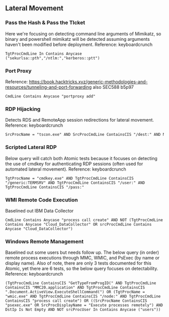## Lateral Movement

### Pass the Hash & Pass the TIcket

Here we're focusing on detecting command line arguments of Mimikatz, so binary and powershell mimikatz will be detected assuming arguments haven't been modified before deployment.
Reference: keyboardcrunch

```
TgtProcCmdLine In Contains Anycase ("sekurlsa::pth","/ntlm:","kerberos::ptt")
```

### Port Proxy

Reference: https://book.hacktricks.xyz/generic-methodologies-and-resources/tunneling-and-port-forwarding also SEC588 b5p97

```
CmdLine Contains Anycase "portproxy add"
```

### RDP Hijacking

Detects RDS and RemoteApp session redirections for lateral movement.
Reference: keyboardcrunch

```
SrcProcName = "tscon.exe" AND SrcProcCmdLine ContainsCIS "/dest:" AND NOT EndpointName = "GATUCTNUTCCR14W"
```

### Scripted Lateral RDP

Below query will catch both Atomic tests because it focuses on detecting the use of cmdkey for authenticating RDP sessions (often used for automated lateral movement).
Reference: keyboardcrunch

```
TgtProcName = "cmdkey.exe" AND TgtProcCmdLine ContainsCIS "/generic:TERMSRV" AND TgtProcCmdLine ContainsCIS "/user:" AND TgtProcCmdLine ContainsCIS "/pass:"
```

### WMI Remote Code Execution

Baselined out IBM Data Collector

```
CmdLine Contains Anycase "process call create" AND NOT (TgtProcCmdLine Contains Anycase "Cloud_DataCollector" OR srcProcCmdLine Contains Anycase "Cloud_DataCollector")
```

### Windows Remote Management

Baselined out some users but needs follow up. The below query (in order) remote process executions through MMC, WMIC, and PsExec (by name or display name). Also of note, there are only 3 tests documented for this Atomic, yet there are 6 tests, so the below query focuses on detectability.
Reference: keyboardcrunch

```
(TgtProcCmdLine ContainsCIS "GetTypeFromProgID(" AND TgtProcCmdLine ContainsCIS "MMC20.application" AND TgtProcCmdLine ContainsCIS ".Document.ActiveView.ExecuteShellCommand(") OR (TgtProcName = "wmic.exe" AND TgtProcCmdLine ContainsCIS "/node:" AND TgtProcCmdLine ContainsCIS "process call create") OR ((SrcProcName ContainsCIS "psexec.exe" OR SrcProcDisplayName = "Execute processes remotely") AND DstIp Is Not Empty AND NOT srcProcUser In Contains Anycase ("users"))
```
